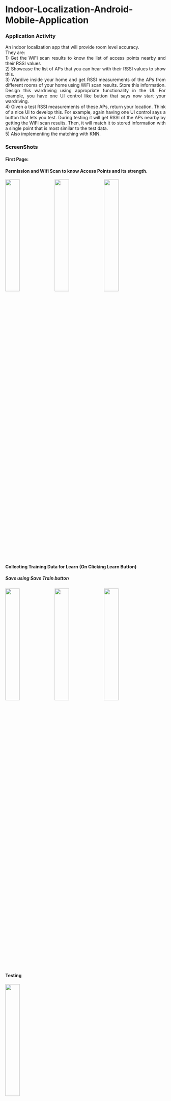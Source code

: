 # Indoor-Localization-Android-Mobile-Application

### Application Activity
<p align = "justify">
An indoor localization app that will provide room level accuracy. <br/>
They are: <br/>
1) Get the WiFi scan results to know the list of access points nearby and their RSSI values <br/>
2) Showcase the list of APs that you can hear with their RSSI values to show this. <br/>
3) Wardive inside your home and get RSSI measurements of the APs from different rooms of your home using WiFi scan results. Store this information. Design this wardriving using appropriate functionality in the UI. For example, you have one UI control like
button that says now start your wardriving. <br/>
4) Given a test RSSI measurements of these APs, return your location. Think of a nice UI
to develop this. For example, again having one UI control says a button that lets you
test. During testing it will get RSSI of the APs nearby by getting the WiFi scan results.
Then, it will match it to stored information with a single point that is most similar to the
test data. <br/>
5) Also implementing the matching with KNN. <br/> 
</p>

### ScreenShots

#### First Page:

#### Permission and Wifi Scan to know Access Points and its strength.
<img src="https://user-images.githubusercontent.com/43794593/154324572-7ee2ea30-c720-48c8-9464-a897640e6d72.jpg" width=30% height=30%>    <img src="https://user-images.githubusercontent.com/43794593/154324581-24ba04eb-2713-4f00-a672-29accdcc1cb6.jpg" width=30% height=30%>       <img src="https://user-images.githubusercontent.com/43794593/154324587-52d54edc-029d-4163-9924-c8b6c45aae9d.jpg" width=30% height=30%>
<br/>
</br>
#### Collecting Training Data for Learn (On Clicking Learn Button) 
##### Save using Save Train button
<img src="https://user-images.githubusercontent.com/43794593/154324936-8f6156b2-c22e-480b-bd3e-e2017755ca4a.jpg" width=30% height=30%>    <img src="https://user-images.githubusercontent.com/43794593/154324943-6a1f4bb3-5cfb-4f90-8d4e-0092814cf36f.jpg" width=30% height=30%>     <img src="https://user-images.githubusercontent.com/43794593/154324965-cbc932e7-3cb7-40fc-950e-97fff173fb94.jpg" width=30% height=30%>
<br/>
<br/>
#### Testing
<img src="https://user-images.githubusercontent.com/43794593/154325239-6d106592-52cd-497a-a1f7-7928b53eccfc.jpg" width=30% height=30%>
<br/>

##### Locate Simply
<img src="https://user-images.githubusercontent.com/43794593/154325260-66030b5f-bc77-4fef-a5e8-152bdf409857.jpg" width=30% height=30%>
<br/>

##### Locate via KNN
<img src="https://user-images.githubusercontent.com/43794593/154325276-509dcb0c-1f5a-41c6-ad34-6ad6c9e978b8.jpg" width=30% height=30%>     <img src="https://user-images.githubusercontent.com/43794593/154325281-31a2dba1-259d-4ec4-ae39-80344a6aad7c.jpg" width=30% height=30%>
<br/>
<br/>
#### Database
<img src="https://user-images.githubusercontent.com/43794593/154325294-4084d05b-d393-457e-bffd-4969952fb737.png" width=50% height=50%>
<img src="https://user-images.githubusercontent.com/43794593/154325327-2bbf84e1-9ed1-47e1-942d-b07a205ac922.png" width=50% height=50%>
<img src="https://user-images.githubusercontent.com/43794593/154325326-7b96fd12-0cf0-47dc-addb-14baffb0f375.png" width=50% height=50%>



